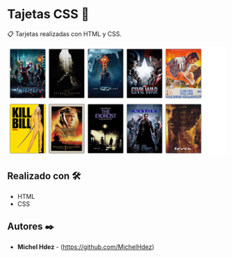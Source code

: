 Tajetas CSS 🚀
===========
📋 Tarjetas realizadas con HTML y CSS.

![Alt text](imagen.png "imagen descripcion")

## Realizado con 🛠️

* HTML
* CSS

## Autores ✒️
* **Michel Hdez** - (https://github.com/MichelHdez)
